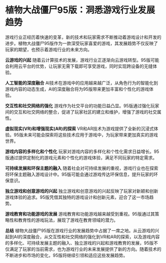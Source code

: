 # 植物大战僵尸95版：洞悉游戏行业发展趋势

游戏行业正经历着快速的变革，新的技术和玩家需求不断推动着游戏设计和开发的进步。植物大战僵尸95版作为一款深受玩家喜爱的游戏，其发展趋势不仅反映了玩家的期望，也预示着游戏行业的未来方向。

**云游戏的兴起**
随着云计算技术的发展，游戏行业正逐渐向云游戏转型。95版可能会利用云平台的优势，让玩家无需下载即可享受游戏，同时实现跨设备的无缝体验。

**人工智能的深度融合**
AI技术在游戏中的应用越来越广泛，从角色行为的智能化到游戏内容的动态生成，AI的深度融合将为95版带来更加丰富和个性化的游戏体验。

**交互性和社交网络的强化**
游戏作为社交平台的功能日益凸显。95版通过强化玩家间的交互和社交网络的整合，促进了玩家社区的建立和维护，增强了游戏的社交属性。

**虚拟现实(VR)和增强现实(AR)的探索**
VR和AR技术为游戏提供了全新的沉浸式体验。95版未来可能会探索将这些技术应用于游戏中，为玩家带来更加真实的游戏世界。

**游戏内容的多样化和个性化**
玩家对游戏内容的多样化和个性化需求日益增长。95版通过提供定制化的游戏元素和个性化的游戏体验，满足不同玩家的特定需求。

**可持续发展和环保主题的融入**
随着社会对可持续发展的重视，游戏行业也在探索将环保主题融入游戏设计中。95版可能会通过游戏传达环保信息，提升玩家的环保意识。

**独立游戏和创意游戏的兴起**
独立游戏和创意游戏的兴起反映了玩家对新颖和创新游戏体验的追求。95版凭借其独特的游戏设计和创新元素，迎合了这一市场趋势。

**游戏教育和功能游戏的发展**
游戏教育和功能游戏越来越受到重视。95版通过其策略性和教育性的游戏玩法，展现了游戏在教育领域的潜力。

**总结**
植物大战僵尸95版在游戏行业的发展趋势中占据了一席之地。从云游戏的兴起到AI的深度融合，从交互性和社交网络的强化到VR和AR的探索，以及游戏内容的多样化、可持续发展主题的融入、独立游戏的兴起和游戏教育的发展，95版不仅满足了玩家的当前需求，也为游戏行业的未来发展提供了新的方向。随着技术的不断进步和市场的变化，95版将继续引领和适应这些发展趋势。